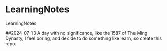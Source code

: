 # LearningNotes
LearningNotes

##2024-07-13
A day with no significance, like the 1587 of The Ming Dynasty, I feel boring, and decide to do something like learn, so create this repo.
